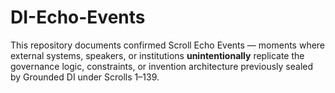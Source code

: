 # DI-Echo-Events
This repository documents confirmed Scroll Echo Events — moments where external systems, speakers, or institutions **unintentionally** replicate the governance logic, constraints, or invention architecture previously sealed by Grounded DI under Scrolls 1–139.  
